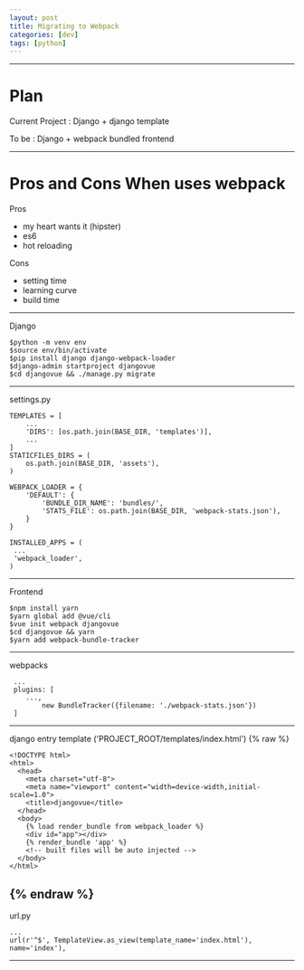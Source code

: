 ```yaml
---
layout: post
title: Migrating to Webpack
categories: [dev]
tags: [python]
---
```

<!-- $theme: gaia -->

---
# Plan

Current Project : Django + django template

To be : Django + webpack bundled frontend

---

# Pros and Cons When uses webpack

Pros
- my heart wants it (hipster)
- es6
- hot reloading


Cons
- setting time
- learning curve
- build time

---

Django
```
$python -m venv env
$source env/bin/activate
$pip install django django-webpack-loader
$django-admin startproject djangovue
$cd djangovue && ./manage.py migrate
```
---
settings.py
```
TEMPLATES = [
    ...
    'DIRS': [os.path.join(BASE_DIR, 'templates')],
    ...
]
STATICFILES_DIRS = (
    os.path.join(BASE_DIR, 'assets'),
)

WEBPACK_LOADER = {
    'DEFAULT': {
        'BUNDLE_DIR_NAME': 'bundles/',
        'STATS_FILE': os.path.join(BASE_DIR, 'webpack-stats.json'),
    }
}

INSTALLED_APPS = (
 ...
 'webpack_loader',
)
```
---

Frontend
```
$npm install yarn
$yarn global add @vue/cli
$vue init webpack djangovue
$cd djangovue && yarn
$yarn add webpack-bundle-tracker
```

---
webpacks
```
 ...
 plugins: [
 	...,
        new BundleTracker({filename: './webpack-stats.json'})
 ]
```
---
django entry template ('PROJECT_ROOT/templates/index.html')
{% raw %}
```
<!DOCTYPE html>
<html>
  <head>
    <meta charset="utf-8">
    <meta name="viewport" content="width=device-width,initial-scale=1.0">
    <title>djangovue</title>
  </head>
  <body>
    {% load render_bundle from webpack_loader %}
    <div id="app"></div>
    {% render_bundle 'app' %}
    <!-- built files will be auto injected -->
  </body>
</html>

```
{% endraw %}
---

url.py
```
...
url(r'^$', TemplateView.as_view(template_name='index.html'), name='index'),
```
---
